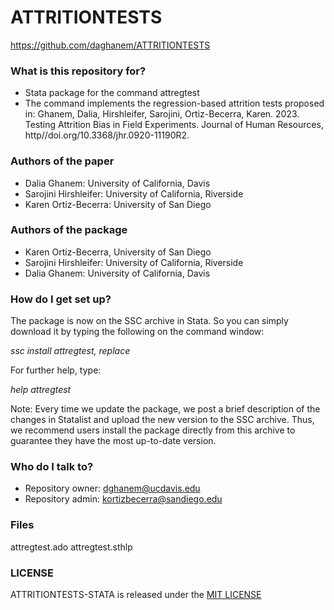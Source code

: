 # ATTRITIONTESTS

https://github.com/daghanem/ATTRITIONTESTS
### What is this repository for? ###

* Stata package for the command attregtest
* The command implements the regression-based attrition tests proposed in: Ghanem, Dalia, Hirshleifer, Sarojini, Ortiz-Becerra, Karen. 2023. Testing Attrition Bias in Field Experiments. Journal of Human Resources, http//doi.org/10.3368/jhr.0920-11190R2.


### Authors of the paper ###
* Dalia Ghanem: University of California, Davis 
* Sarojini Hirshleifer: University of California, Riverside
* Karen Ortiz-Becerra: University of San Diego
  
### Authors of the package ###
* Karen Ortiz-Becerra, University of San Diego
* Sarojini Hirshleifer: University of California, Riverside
* Dalia Ghanem: University of California, Davis 


### How do I get set up? ###

The package is now on the SSC archive in Stata. So you can simply download it by typing the following on the command window:

*ssc install attregtest, replace*

For further help, type: 

*help attregtest*

Note: Every time we update the package, we post a brief description of the changes in Statalist and upload the new version to the SSC archive. Thus, we recommend users install the package directly from this archive to guarantee they have the most up-to-date version.

### Who do I talk to? ###

* Repository owner: <dghanem@ucdavis.edu>
* Repository admin: <kortizbecerra@sandiego.edu>

### Files ###

attregtest.ado
attregtest.sthlp


### LICENSE
ATTRITIONTESTS-STATA is released under the [MIT LICENSE](https://github.com/daghanem/ATTRITIONTESTS/blob/main/LICENSE)

